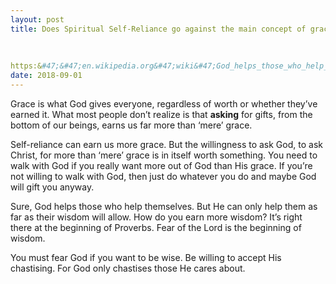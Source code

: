 ```yaml
---
layout: post
title: Does Spiritual Self-Reliance go against the main concept of grace?
    
        
    
https:&#47;&#47;en.wikipedia.org&#47;wiki&#47;God_helps_those_who_help_themselves#Christian_Scripture
date: 2018-09-01
---
```


<p>Grace is what God gives everyone, regardless of worth or whether they’ve earned it. What most people don’t realize is that <b>asking</b> for gifts, from the bottom of our beings, earns us far more than ‘mere’ grace.</p><p>Self-reliance can earn us more grace. But the willingness to ask God, to ask Christ, for more than ‘mere’ grace is in itself worth something. You need to walk with God if you really want more out of God than His grace. If you’re not willing to walk with God, then just do whatever you do and maybe God will gift you anyway.</p><p>Sure, God helps those who help themselves. But He can only help them as far as their wisdom will allow. How do you earn more wisdom? It’s right there at the beginning of Proverbs. Fear of the Lord is the beginning of wisdom.</p><p>You must fear God if you want to be wise. Be willing to accept His chastising. For God only chastises those He cares about.</p>
